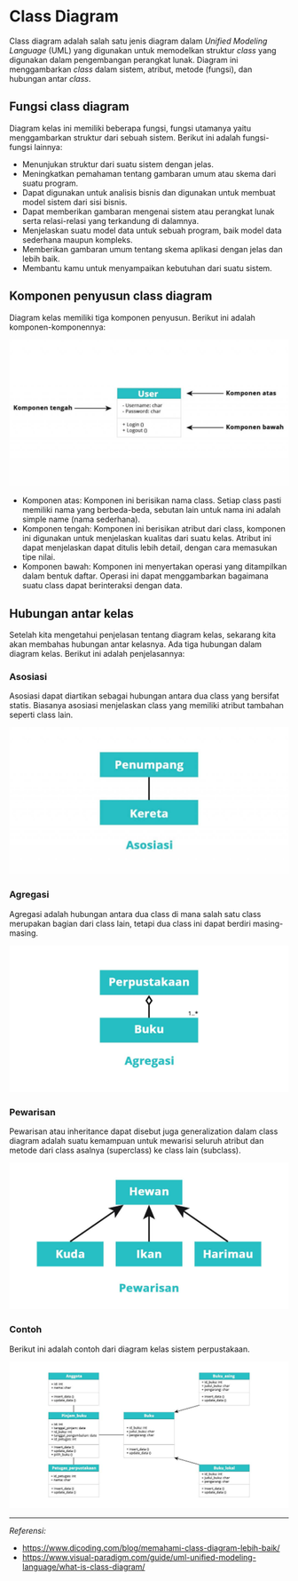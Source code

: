 # Class Diagram

Class diagram adalah salah satu jenis diagram dalam _Unified Modeling Language_ (UML) yang digunakan untuk memodelkan struktur _class_ yang digunakan dalam pengembangan perangkat lunak. Diagram ini menggambarkan _class_ dalam sistem, atribut, metode (fungsi), dan hubungan antar _class_.

## Fungsi class diagram
Diagram kelas ini memiliki beberapa fungsi, fungsi utamanya yaitu menggambarkan struktur dari sebuah sistem. Berikut ini adalah fungsi-fungsi lainnya:
* Menunjukan struktur dari suatu sistem dengan jelas.
* Meningkatkan pemahaman tentang gambaran umum atau skema dari suatu program.
* Dapat digunakan untuk analisis bisnis dan digunakan untuk membuat model sistem dari sisi bisnis.
* Dapat memberikan gambaran mengenai sistem atau perangkat lunak serta relasi-relasi yang terkandung di dalamnya.
* Menjelaskan suatu model data untuk sebuah program, baik model data sederhana maupun kompleks.
* Memberikan gambaran umum tentang skema aplikasi dengan jelas dan lebih baik.
* Membantu kamu untuk menyampaikan kebutuhan dari suatu sistem.

## Komponen penyusun class diagram
Diagram kelas memiliki tiga komponen penyusun. Berikut ini adalah komponen-komponennya:

![](images/classdiagram-1.jpg)

- Komponen atas: Komponen ini berisikan nama class. Setiap class pasti memiliki nama yang berbeda-beda, sebutan lain untuk nama ini adalah simple name (nama sederhana).
- Komponen tengah: Komponen ini berisikan atribut dari class, komponen ini digunakan untuk menjelaskan kualitas dari suatu kelas. Atribut ini dapat menjelaskan dapat ditulis lebih detail, dengan cara memasukan tipe nilai.
- Komponen bawah: Komponen ini menyertakan operasi yang ditampilkan dalam bentuk daftar. Operasi ini dapat menggambarkan bagaimana suatu class dapat berinteraksi dengan data.

## Hubungan antar kelas
Setelah kita mengetahui penjelasan tentang diagram kelas, sekarang kita akan membahas hubungan antar kelasnya. Ada tiga hubungan dalam diagram kelas. Berikut ini adalah penjelasannya:

### Asosiasi
Asosiasi dapat diartikan sebagai hubungan antara dua class yang bersifat statis. Biasanya asosiasi menjelaskan class yang memiliki atribut tambahan seperti class lain.

![](images/classdiagram-2.jpg)

### Agregasi
Agregasi adalah hubungan antara dua class di mana salah satu class merupakan bagian dari class lain, tetapi dua class ini dapat berdiri masing-masing.

![](images/classdiagram-3.jpg)

### Pewarisan
Pewarisan atau inheritance dapat disebut juga generalization dalam class diagram adalah suatu kemampuan untuk mewarisi seluruh atribut dan metode dari class asalnya (superclass) ke class lain (subclass).

![](images/classdiagram-4.jpg)

### Contoh
Berikut ini adalah contoh dari diagram kelas sistem perpustakaan.

![](images/classdiagram-5.jpg)

---
*Referensi:*
- https://www.dicoding.com/blog/memahami-class-diagram-lebih-baik/
- https://www.visual-paradigm.com/guide/uml-unified-modeling-language/what-is-class-diagram/